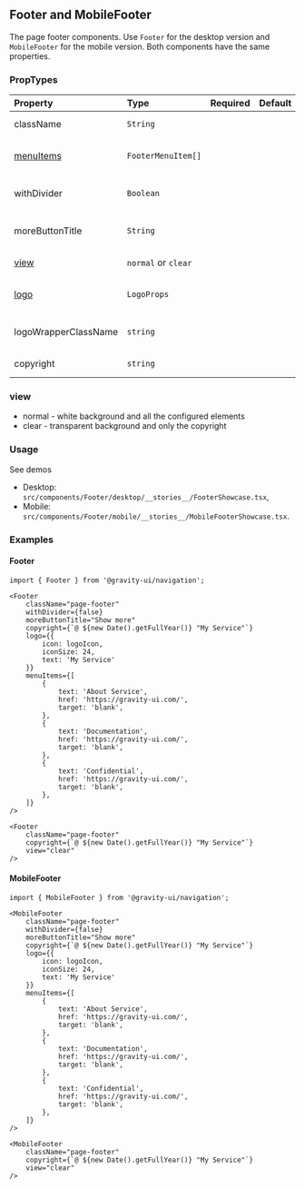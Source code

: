 ## Footer and MobileFooter

The page footer components. Use `Footer` for the desktop version and `MobileFooter` for the mobile version.
Both components have the same properties.

### PropTypes

| Property                                                                                 | Type                | Required | Default | Description                   |
| :--------------------------------------------------------------------------------------- | :------------------ | :------: | :------ | :---------------------------- |
| className                                                                                | `String`            |          |         | Footer class name             |
| [menuItems](https://github.com/gravity-ui/uikit/tree/main/src/components/Menu)           | `FooterMenuItem[]`  |          |         | List of footer menu items     |
| withDivider                                                                              | `Boolean`           |          |         | Show top border on the footer |
| moreButtonTitle                                                                          | `String`            |          |         | The more items button title   |
| [view](#view)                                                                            | `normal` or `clear` |          |         | The footer view               |
| [logo](https://preview.gravity-ui.com/navigation/?path=/story/components-logo--showcase) | `LogoProps`         |          |         | The service logo properties   |
| logoWrapperClassName                                                                     | `string`            |          |         | The logo wrapper class name   |
| copyright                                                                                | `string`            |          |         | The copyright                 |

### view

- normal - white background and all the configured elements
- clear - transparent background and only the copyright

### Usage

See demos

- Desktop: `src/components/Footer/desktop/__stories__/FooterShowcase.tsx`,
- Mobile: `src/components/Footer/mobile/__stories__/MobileFooterShowcase.tsx`.

### Examples

#### Footer

```tsx
import { Footer } from '@gravity-ui/navigation';

<Footer
    className="page-footer"
    withDivider={false}
    moreButtonTitle="Show more"
    copyright={`@ ${new Date().getFullYear()} "My Service"`}
    logo={{
        icon: logoIcon,
        iconSize: 24,
        text: 'My Service'
    }}
    menuItems={[
        {
            text: 'About Service',
            href: 'https://gravity-ui.com/',
            target: 'blank',
        },
        {
            text: 'Documentation',
            href: 'https://gravity-ui.com/',
            target: 'blank',
        },
        {
            text: 'Confidential',
            href: 'https://gravity-ui.com/',
            target: 'blank',
        },
    ]}
/>

<Footer
    className="page-footer"
    copyright={`@ ${new Date().getFullYear()} "My Service"`}
    view="clear"
/>
```

#### MobileFooter

```tsx
import { MobileFooter } from '@gravity-ui/navigation';

<MobileFooter
    className="page-footer"
    withDivider={false}
    moreButtonTitle="Show more"
    copyright={`@ ${new Date().getFullYear()} "My Service"`}
    logo={{
        icon: logoIcon,
        iconSize: 24,
        text: 'My Service'
    }}
    menuItems={[
        {
            text: 'About Service',
            href: 'https://gravity-ui.com/',
            target: 'blank',
        },
        {
            text: 'Documentation',
            href: 'https://gravity-ui.com/',
            target: 'blank',
        },
        {
            text: 'Confidential',
            href: 'https://gravity-ui.com/',
            target: 'blank',
        },
    ]}
/>

<MobileFooter
    className="page-footer"
    copyright={`@ ${new Date().getFullYear()} "My Service"`}
    view="clear"
/>
```
